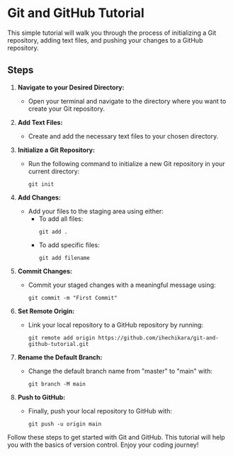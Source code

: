 # Git and GitHub Tutorial

This simple tutorial will walk you through the process of initializing a Git repository, adding text files, and pushing your changes to a GitHub repository.

## Steps

1. **Navigate to your Desired Directory:**
   - Open your terminal and navigate to the directory where you want to create your Git repository.

2. **Add Text Files:**
   - Create and add the necessary text files to your chosen directory.

3. **Initialize a Git Repository:**
   - Run the following command to initialize a new Git repository in your current directory:
     ```shell
     git init
     ```

4. **Add Changes:**
   - Add your files to the staging area using either:
     - To add all files:
       ```shell
       git add .
       ```
     - To add specific files:
       ```shell
       git add filename
       ```

5. **Commit Changes:**
   - Commit your staged changes with a meaningful message using:
     ```shell
     git commit -m "First Commit"
     ```

6. **Set Remote Origin:**
   - Link your local repository to a GitHub repository by running:
     ```shell
     git remote add origin https://github.com/ihechikara/git-and-github-tutorial.git
     ```

7. **Rename the Default Branch:**
   - Change the default branch name from "master" to "main" with:
     ```shell
     git branch -M main
     ```

8. **Push to GitHub:**
   - Finally, push your local repository to GitHub with:
     ```shell
     git push -u origin main
     ```

Follow these steps to get started with Git and GitHub. This tutorial will help you with the basics of version control. Enjoy your coding journey!
